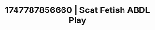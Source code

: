 ---
categories:
- Passionate kisses
- Femdom wrestling
- Sensory play
- Squirting orgasm
- Interactive NSFW
image: /assets/images/1747787856660.jpg
layout: post
seo:
  description: Featured content with artistic Scat Fetish, ABDL Play. HD images available.
  keywords: Scat Fetish, ABDL Play
  og_image: /assets/images/1747787856660.jpg
  schema_type: VisualArtwork
tags:
- '#1747787856660'
- ABDL Play
- Scat Fetish
title: 1747787856660 | Scat Fetish ABDL Play
---